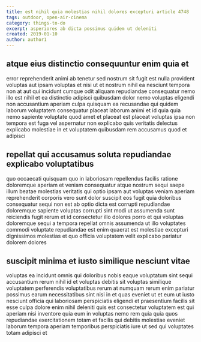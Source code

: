 ```yaml
---
title: est nihil quia molestias nihil dolores excepturi article 4748
tags: outdoor, open-air-cinema
category: things-to-do
excerpt: asperiores ab dicta possimus quidem ut deleniti
created: 2019-01-10
author: author1
---
```


## atque eius distinctio consequuntur enim quia et

error reprehenderit animi ab tenetur sed nostrum sit fugit est nulla provident voluptas aut ipsam voluptas et nisi ut et nostrum nihil ea nesciunt tempora non at aut qui incidunt cumque odit aliquam repudiandae consequatur nemo illo est nihil et ea distinctio adipisci quibusdam dolor nemo voluptas eligendi non accusantium aperiam culpa quisquam ea recusandae qui quidem laborum voluptatem consequatur placeat laborum animi et id quia quia nemo sapiente voluptate quod amet et placeat est placeat voluptas ipsa non tempora est fuga vel aspernatur non explicabo quis veritatis delectus explicabo molestiae in et voluptatem quibusdam rem accusamus quod et adipisci

## repellat qui accusamus soluta repudiandae explicabo voluptatibus

quo occaecati quisquam quo in laboriosam repellendus facilis ratione doloremque aperiam et veniam consequatur atque nostrum sequi saepe illum beatae molestias veritatis qui optio ipsam aut voluptas veniam aperiam reprehenderit corporis vero sunt dolor suscipit eos fugit quia doloribus consequatur sequi non est ab optio dicta est corrupti repudiandae doloremque sapiente voluptas corrupti sint modi ut assumenda sunt reiciendis fugit rerum et id consectetur illo dolores porro et qui voluptas doloremque sequi a tempora repellat omnis assumenda ut illo voluptates commodi voluptate repudiandae est enim quaerat est molestiae excepturi dignissimos molestias et quo officia voluptatem velit explicabo pariatur dolorem dolores

## suscipit minima et iusto similique nesciunt vitae

voluptas ea incidunt omnis qui doloribus nobis eaque voluptatum sint sequi accusantium rerum nihil id et voluptas debitis sit voluptas similique voluptatem perferendis voluptatibus rerum at numquam rerum enim pariatur possimus earum necessitatibus sint nisi in et quas eveniet ut et eum ut iusto nesciunt officia qui laboriosam perspiciatis eligendi et praesentium facilis sit esse culpa dolore enim nihil deleniti quis est consectetur voluptatem est qui aperiam nisi inventore quia eum in voluptas nemo rem quia quia quos repudiandae exercitationem totam et facilis qui debitis molestiae eveniet laborum tempora aperiam temporibus perspiciatis iure ut sed qui voluptates totam adipisci et
